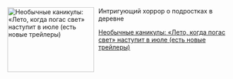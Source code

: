 <!--2025-06-05 11:45:47-->
<div class="yb">
  <div class="rss kino_kino"><a href="https://www.kino-teatr.ru/kino/news/y2025/6-5/37925/" title="Необычные каникулы: «Лето, когда погас свет» наступит в июле (есть новые трейлеры)"><img src="https://www.kino-teatr.ru/news/5/2/37925/poster.jpg" width="196" height="147" align="left" hspace="5" style="margin: 0px 10px 0px 5px" alt="Необычные каникулы: «Лето, когда погас свет» наступит в июле (есть новые трейлеры)"/></a>Интригующий хоррор о подростках в деревне <p class="titl"><a href="https://www.kino-teatr.ru/kino/news/y2025/6-5/37925/">Необычные каникулы: «Лето, когда погас свет» наступит в июле (есть новые трейлеры)</a></p></div>
</div>
